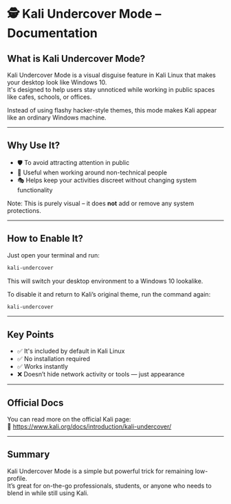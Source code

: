 
# 🕵️ Kali Undercover Mode – Documentation

## What is Kali Undercover Mode?

Kali Undercover Mode is a visual disguise feature in Kali Linux that makes your desktop look like Windows 10.  
It's designed to help users stay unnoticed while working in public spaces like cafes, schools, or offices.

Instead of using flashy hacker-style themes, this mode makes Kali appear like an ordinary Windows machine.

---

## Why Use It?

- 🛡️ To avoid attracting attention in public
- 💼 Useful when working around non-technical people
- 🎭 Helps keep your activities discreet without changing system functionality

Note: This is purely visual – it does **not** add or remove any system protections.

---

## How to Enable It?

Just open your terminal and run:

```bash
kali-undercover
```

This will switch your desktop environment to a Windows 10 lookalike.

To disable it and return to Kali’s original theme, run the command again:

```bash
kali-undercover
```

---

## Key Points

- ✅ It's included by default in Kali Linux
- ✅ No installation required
- ✅ Works instantly
- ❌ Doesn’t hide network activity or tools — just appearance

---

## Official Docs

You can read more on the official Kali page:  
🔗 https://www.kali.org/docs/introduction/kali-undercover/

---

## Summary

Kali Undercover Mode is a simple but powerful trick for remaining low-profile.  
It’s great for on-the-go professionals, students, or anyone who needs to blend in while still using Kali.

